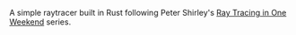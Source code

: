 A simple raytracer built in Rust following Peter Shirley's [Ray Tracing in One Weekend](https://raytracing.github.io/books/RayTracingInOneWeekend.html#outputanimage) series.